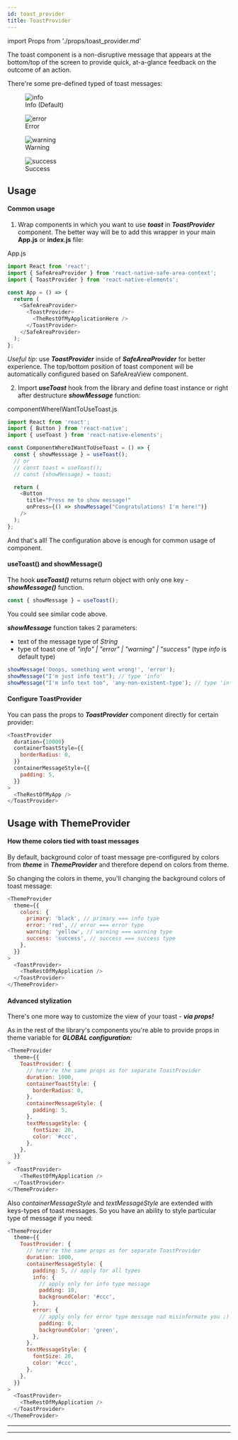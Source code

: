 ```yaml
---
id: toast_provider
title: ToastProvider
---
```


import Props from './props/toast_provider.md'

The toast component is a non-disruptive message that appears
at the bottom/top of the screen to provide quick, at-a-glance
feedback on the outcome of an action.

There're some pre-defined typed of toast messages:

<div class="component-preview component-preview--grid">
  <figure>
    <img src="/img/toast/toast--info.png" alt="info" />
    <figcaption>Info (Default)</figcaption>
  </figure>
  <figure>
    <img src="/img/toast/toast--error.png" alt="error" />
    <figcaption>Error</figcaption>
  </figure>
  <figure>
    <img src="/img/avatar/toast--warning.jpg" alt="warning" />
    <figcaption>Warning</figcaption>
  </figure>
  <figure>
    <img src="/img/avatar/toast--success.jpg" alt="success" />
    <figcaption>Success</figcaption>
  </figure>
</div>

## Usage

#### Common usage

1. Wrap components in which you want to use **_toast_** in **_ToastProvider_** component.
   The better way will be to add this wrapper in your main **App.js** or **index.js** file:

App.js

```js
import React from 'react';
import { SafeAreaProvider } from 'react-native-safe-area-context';
import { ToastProvider } from 'react-native-elements';

const App = () => {
  return (
    <SafeAreaProvider>
      <ToastProvider>
        <TheRestOfMyApplicationHere />
      </ToastProvider>
    </SafeAreaProvider>
  );
};
```

_Useful tip_: use **_ToastProvider_** inside of **_SafeAreaProvider_** for better experience.
The top/bottom position of toast component will be automatically configured based on SafeAreaView component.

2. Import **_useToast_** hook from the library and define toast instance or right after destructure **_showMessage_** function:

componentWhereIWantToUseToast.js

```js
import React from 'react';
import { Button } from 'react-native';
import { useToast } from 'react-native-elements';

const ComponentWhereIWantToUseToast = () => {
  const { showMesssage } = useToast();
  // or
  // const toast = useToast();
  // const {showMessage} = toast;

  return (
    <Button
      title="Press me to show message!"
      onPress={() => showMessage("Congratulations! I'm here!")}
    />
  );
};
```

And that's all! The configuration above is enough for common usage of component.

#### useToast() and showMessage()

The hook **_useToast()_** returns return object with only one key - **_showMessage()_** function.

```js
const { showMessage } = useToast();
```

You could see similar code above.

**_showMessage_** function takes 2 parameters:

- text of the message type of _String_
- type of toast one of _"info" | "error" | "warning" | "success"_ (type _info_ is default type)

```js
showMessage('Ooops, something went wrong!', 'error');
showMessage("I'm just info text"); // type 'info'
showMessage("I'm info text too", 'any-non-existent-type'); // type 'info'
```

#### Configure ToastProvider

You can pass the props to **_ToastProvider_** component directly for certain provider:

```js
<ToastProvider
  duration={10000}
  containerToastStyle={{
    borderRadius: 0,
  }}
  containerMessageStyle={{
    padding: 5,
  }}
>
  <TheRestOfMyApp />
</ToastProvider>
```

## Usage with ThemeProvider

#### How theme colors tied with toast messages

By default, background color of toast message pre-configured by colors from **_theme_** in **_ThemeProvider_** and therefore depend on colors from theme.

So changing the colors in theme, you'll changing the background colors of toast message:

```js
<ThemeProvider
  theme={{
    colors: {
      primary: 'black', // primary === info type
      error: 'red', // error === error type
      warning: 'yellow', // warning === warning type
      success: 'success', // success === success type
    },
  }}
>
  <ToastProvider>
    <TheRestOfMyApplication />
  </ToastProvider>
</ThemeProvider>
```

#### Advanced stylization

There's one more way to customize the view of your toast - **_via props!_**

As in the rest of the library's components you're able to provide props in theme variable for **_GLOBAL configuration:_**

```js
<ThemeProvider
  theme={{
    ToastProvider: {
      // here're the same props as for separate ToastProvider
      duration: 1000,
      containerToastStyle: {
        borderRadius: 0,
      },
      containerMessageStyle: {
        padding: 5,
      },
      textMessageStyle: {
        fontSize: 20,
        color: '#ccc',
      },
    },
  }}
>
  <ToastProvider>
    <TheRestOfMyApplication />
  </ToastProvider>
</ThemeProvider>
```

Also _containerMessageStyle_ and _textMessageStyle_ are extended with keys-types of toast messages.
So you have an ability to style particular type of message if you need:

```js
<ThemeProvider
  theme={{
    ToastProvider: {
      // here're the same props as for separate ToastProvider
      duration: 1000,
      containerMessageStyle: {
        padding: 5, // apply for all types
        info: {
          // apply only for info type message
          padding: 10,
          backgroundColor: '#ccc',
        },
        error: {
          // apply only for error type message nad misinformate you ;)
          padding: 0,
          backgroundColor: 'green',
        },
      },
      textMessageStyle: {
        fontSize: 20,
        color: '#ccc',
      },
    },
  }}
>
  <ToastProvider>
    <TheRestOfMyApplication />
  </ToastProvider>
</ThemeProvider>
```

---

<Props />

---
